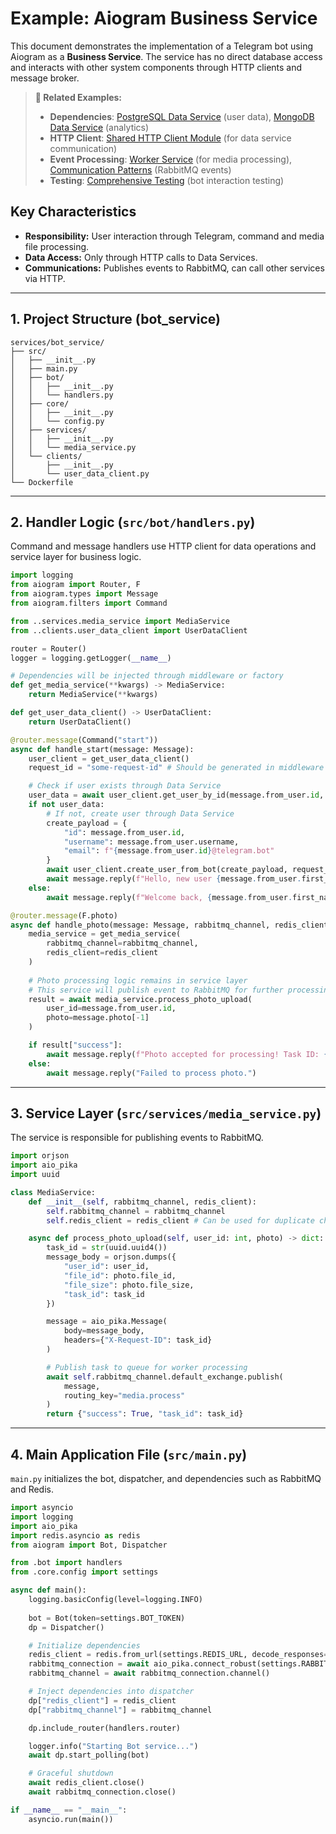 # Example: Aiogram Business Service

This document demonstrates the implementation of a Telegram bot using Aiogram as a **Business Service**. The service has no direct database access and interacts with other system components through HTTP clients and message broker.

> **🔗 Related Examples:**
> - **Dependencies**: [PostgreSQL Data Service](./postgres_data_service.md#6-api-endpoints) (user data), [MongoDB Data Service](./mongodb_data_service.md#6-api-endpoints) (analytics)
> - **HTTP Client**: [Shared HTTP Client Module](./shared_http_client.md) (for data service communication)
> - **Event Processing**: [Worker Service](./worker_service.md) (for media processing), [Communication Patterns](./communication_patterns.md) (RabbitMQ events)
> - **Testing**: [Comprehensive Testing](./comprehensive_testing.md#end-to-end-testing-examples) (bot interaction testing)

## Key Characteristics
- **Responsibility:** User interaction through Telegram, command and media file processing.
- **Data Access:** Only through HTTP calls to Data Services.
- **Communications:** Publishes events to RabbitMQ, can call other services via HTTP.

---

## 1. Project Structure (bot_service)

```
services/bot_service/
├── src/
│   ├── __init__.py
│   ├── main.py
│   ├── bot/
│   │   ├── __init__.py
│   │   └── handlers.py
│   ├── core/
│   │   ├── __init__.py
│   │   └── config.py
│   ├── services/
│   │   ├── __init__.py
│   │   └── media_service.py
│   └── clients/
│       ├── __init__.py
│       └── user_data_client.py
└── Dockerfile
```

---

## 2. Handler Logic (`src/bot/handlers.py`)

Command and message handlers use HTTP client for data operations and service layer for business logic.

```python
import logging
from aiogram import Router, F
from aiogram.types import Message
from aiogram.filters import Command

from ..services.media_service import MediaService
from ..clients.user_data_client import UserDataClient

router = Router()
logger = logging.getLogger(__name__)

# Dependencies will be injected through middleware or factory
def get_media_service(**kwargs) -> MediaService:
    return MediaService(**kwargs)

def get_user_data_client() -> UserDataClient:
    return UserDataClient()

@router.message(Command("start"))
async def handle_start(message: Message):
    user_client = get_user_data_client()
    request_id = "some-request-id" # Should be generated in middleware

    # Check if user exists through Data Service
    user_data = await user_client.get_user_by_id(message.from_user.id, request_id)
    if not user_data:
        # If not, create user through Data Service
        create_payload = {
            "id": message.from_user.id,
            "username": message.from_user.username,
            "email": f"{message.from_user.id}@telegram.bot"
        }
        await user_client.create_user_from_bot(create_payload, request_id)
        await message.reply(f"Hello, new user {message.from_user.first_name}!")
    else:
        await message.reply(f"Welcome back, {message.from_user.first_name}!")

@router.message(F.photo)
async def handle_photo(message: Message, rabbitmq_channel, redis_client):
    media_service = get_media_service(
        rabbitmq_channel=rabbitmq_channel, 
        redis_client=redis_client
    )
    
    # Photo processing logic remains in service layer
    # This service will publish event to RabbitMQ for further processing by worker
    result = await media_service.process_photo_upload(
        user_id=message.from_user.id,
        photo=message.photo[-1]
    )

    if result["success"]:
        await message.reply(f"Photo accepted for processing! Task ID: {result['task_id']}")
    else:
        await message.reply("Failed to process photo.")
```

---

## 3. Service Layer (`src/services/media_service.py`)

The service is responsible for publishing events to RabbitMQ.

```python
import orjson
import aio_pika
import uuid

class MediaService:
    def __init__(self, rabbitmq_channel, redis_client):
        self.rabbitmq_channel = rabbitmq_channel
        self.redis_client = redis_client # Can be used for duplicate checking

    async def process_photo_upload(self, user_id: int, photo) -> dict:
        task_id = str(uuid.uuid4())
        message_body = orjson.dumps({
            "user_id": user_id,
            "file_id": photo.file_id,
            "file_size": photo.file_size,
            "task_id": task_id
        })

        message = aio_pika.Message(
            body=message_body,
            headers={"X-Request-ID": task_id}
        )

        # Publish task to queue for worker processing
        await self.rabbitmq_channel.default_exchange.publish(
            message,
            routing_key="media.process"
        )
        return {"success": True, "task_id": task_id}
```

---

## 4. Main Application File (`src/main.py`)

`main.py` initializes the bot, dispatcher, and dependencies such as RabbitMQ and Redis.

```python
import asyncio
import logging
import aio_pika
import redis.asyncio as redis
from aiogram import Bot, Dispatcher

from .bot import handlers
from .core.config import settings

async def main():
    logging.basicConfig(level=logging.INFO)
    
    bot = Bot(token=settings.BOT_TOKEN)
    dp = Dispatcher()

    # Initialize dependencies
    redis_client = redis.from_url(settings.REDIS_URL, decode_responses=True)
    rabbitmq_connection = await aio_pika.connect_robust(settings.RABBITMQ_URL)
    rabbitmq_channel = await rabbitmq_connection.channel()

    # Inject dependencies into dispatcher
    dp["redis_client"] = redis_client
    dp["rabbitmq_channel"] = rabbitmq_channel

    dp.include_router(handlers.router)

    logger.info("Starting Bot service...")
    await dp.start_polling(bot)

    # Graceful shutdown
    await redis_client.close()
    await rabbitmq_connection.close()

if __name__ == "__main__":
    asyncio.run(main())
```
